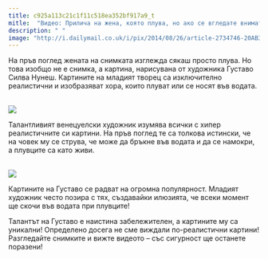 ```yaml
---
title: c925a113c21c1f11c518ea352bf917a9_t
mitle:  "Видео: Прилича на жена, която плува, но ако се вгледате внимателно, ще останете поразени!"
description: " "
image: "http://i.dailymail.co.uk/i/pix/2014/08/26/article-2734746-20AB301200000578-870_634x689.jpg"
---
```


<p>   </p><p>На пръв поглед жената на снимката изглежда сякаш просто плува. Но това изобщо не е снимка, а картина, нарисувана от художника Густаво Силва Нунеш. Картините на младият творец са изключително реалистични и изобразяват хора, които плуват или се носят във водата.</p> <p> <br/><img src="http://i.dailymail.co.uk/i/pix/2014/08/26/article-2734746-20AB301200000578-870_634x689.jpg"/><br/></p> <p>Талантливият венецуелски художник изумява всички с хипер реалистичните си картини. На пръв поглед те са толкова истински, че на човек му се струва, че може да бръкне във водата и да се намокри, а плувците са като живи. </p><p> <br/><img src="https://s-media-cache-ak0.pinimg.com/736x/4b/79/67/4b79671edcfd65223823d1cfbd220931.jpg"/><br/></p><p></p>    <div id="SC_TBlock_456377" class="SC_TBlock"> </div><p></p><p></p> <p>Картините на Густаво се радват на огромна популярност. Младият художник често позира с тях, създавайки илюзията, че всеки момент ще скочи във водата при плувците!</p> <p>Талантът на Густаво е наистина забележителен, а картините му са уникални! Определено досега не сме виждали по-реалистични картини! Разгледайте снимките и вижте видеото – със сигурност ще останете поразени!</p> <p></p>  <p>    </p><div id="SC_TBlock_456377" class="SC_TBlock"> </div><p></p>             <i></i><i></i>        